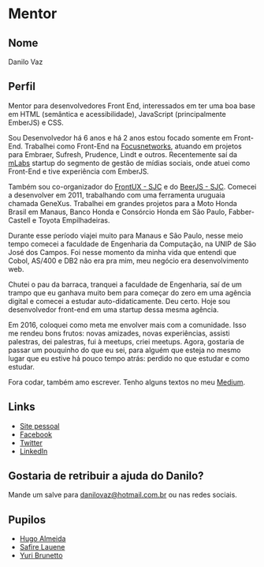 # Mentor

## Nome

Danilo Vaz

## Perfil

Mentor para desenvolvedores Front End, interessados em ter uma boa base em HTML (semântica e acessibilidade), JavaScript (principalmente EmberJS) e CSS.

Sou Desenvolvedor há 6 anos e há 2 anos estou focado somente em Front-End. Trabalhei como Front-End na [Focusnetworks](http://www.focusnetworks.com.br), atuando em projetos para Embraer, Sufresh, Prudence, Lindt e outros. Recentemente saí da [mLabs](http://www.mlabs.com.br) startup do segmento de gestão de mídias sociais, onde atuei como Front-End e tive experiência com EmberJS.

Também sou co-organizador do [FrontUX - SJC](https://www.meetup.com/FrontUX-SJC/) e do [BeerJS - SJC](http://www.meetup.com/Beer-JS-SJC/). Comecei a desenvolver em 2011, trabalhando com uma ferramenta uruguaia chamada GeneXus. Trabalhei em grandes projetos para a Moto Honda Brasil em Manaus, Banco Honda e Consórcio Honda em São Paulo, Fabber-Castell e Toyota Empilhadeiras.

Durante esse período viajei muito para Manaus e São Paulo, nesse meio tempo comecei a faculdade de Engenharia da Computação, na UNIP de São José dos Campos. Foi nesse momento da minha vida que entendi que Cobol, AS/400 e DB2 não era pra mim, meu negócio era desenvolvimento web.

Chutei o pau da barraca, tranquei a faculdade de Engenharia, saí de um trampo que eu ganhava muito bem para começar do zero em uma agência digital e comecei a estudar auto-didaticamente. Deu certo. Hoje sou desenvolvedor front-end em uma startup dessa mesma agência.

Em 2016, coloquei como meta me envolver mais com a comunidade. Isso me rendeu bons frutos: novas amizades, novas experiências, assisti palestras, dei palestras, fui à meetups, criei meetups. Agora, gostaria de passar um pouquinho do que eu sei, para alguém que esteja no mesmo lugar que eu estive há pouco tempo atrás: perdido no que estudar e como estudar.

Fora codar, também amo escrever. Tenho alguns textos no meu [Medium](https://medium.com/@danilovaz).

## Links

* [Site pessoal](http://danilovaz.github.io)
* [Facebook](https://www.facebook.com/vazdanilo)
* [Twitter](https://twitter.com/_danilovaz)
* [LinkedIn](https://br.linkedin.com/in/danilovaz)

## Gostaria de retribuir a ajuda do Danilo?

Mande um salve para danilovaz@hotmail.com.br ou nas redes sociais.

## Pupilos

* [Hugo Almeida](/profiles/pupils/profiles/hugo_almeida.md)
* [Safire Lauene](/profiles/pupils/profiles/SafireLauene.md)
* [Yuri Brunetto](/profiles/pupils/profiles/YuriBrunetto.md)


